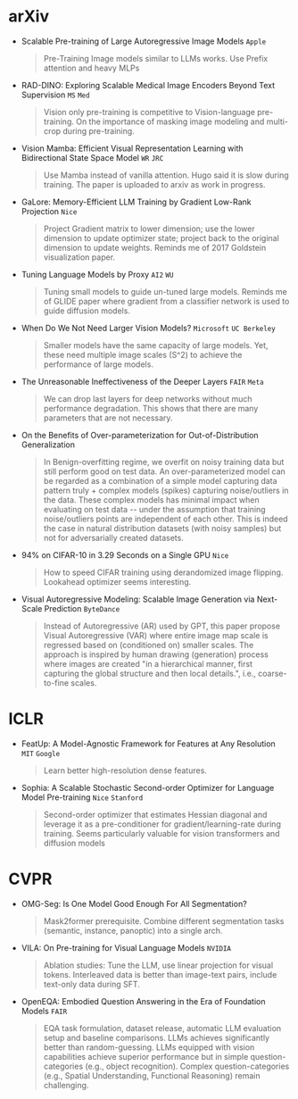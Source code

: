 # arXiv

* Scalable Pre-training of Large Autoregressive Image Models `Apple`
	> Pre-Training Image models similar to LLMs works. Use Prefix attention and heavy MLPs
* RAD-DINO: Exploring Scalable Medical Image Encoders Beyond Text Supervision `MS` `Med`
	> Vision only pre-training is competitive to Vision-language pre-training. On the importance of masking image modeling and multi-crop during pre-training.
* Vision Mamba: Efficient Visual Representation Learning with Bidirectional State Space Model  `WR` `JRC`
	> Use Mamba instead of vanilla attention. Hugo said it is slow during training. The paper is uploaded to arxiv as work in progress.
* GaLore: Memory-Efficient LLM Training by Gradient Low-Rank Projection `Nice`
	> Project Gradient matrix to lower dimension; use the lower dimension to update optimizer state; project back to the original dimension to update weights. Reminds me of 2017 Goldstein visualization paper.
* Tuning Language Models by Proxy `AI2` `WU`
	> Tuning small models to guide un-tuned large models. Reminds me of GLIDE paper where gradient from a classifier network is used to guide diffusion models.
* When Do We Not Need Larger Vision Models? `Microsoft` `UC Berkeley`
	> Smaller models have the same capacity of large models. Yet, these need multiple image scales (S^2) to achieve the performance of large models.
* The Unreasonable Ineffectiveness of the Deeper Layers `FAIR` `Meta`
	> We can drop last layers for deep networks without much performance degradation. This shows that there are many parameters that are not necessary.
* On the Benefits of Over-parameterization for Out-of-Distribution Generalization
	> In Benign-overfitting regime, we overfit on noisy training data but still perform good on test data. An over-parameterized model can be regarded as a combination of a simple model capturing data pattern truly + complex models (spikes) capturing noise/outliers in the data. These complex models has minimal impact when evaluating on test data -- under the assumption that training noise/outliers points are independent of each other. This is indeed the case in natural distribution datasets (with noisy samples) but not for adversarially created datasets. 
* 94% on CIFAR-10 in 3.29 Seconds on a Single GPU `Nice`
	> How to speed CIFAR training using derandomized image flipping. Lookahead optimizer seems interesting.
* Visual Autoregressive Modeling: Scalable Image Generation via Next-Scale Prediction `ByteDance`
	> Instead of Autoregressive (AR) used by GPT, this paper propose Visual Autoregressive (VAR) where entire image map scale is regressed based on (conditioned on) smaller scales. The approach is inspired by human drawing (generation) process where images are created "in a hierarchical manner, first capturing the global structure and then local details.", i.e., coarse-to-fine scales.


# ICLR

* FeatUp: A Model-Agnostic Framework for Features at Any Resolution `MIT` `Google`
	> Learn better high-resolution dense features.
* Sophia: A Scalable Stochastic Second-order Optimizer for Language Model Pre-training `Nice` `Stanford`
	> Second-order optimizer that estimates Hessian diagonal and leverage it as a pre-conditioner for gradient/learning-rate during training. Seems particularly valuable for vision transformers and diffusion models 
	
	
# CVPR
* OMG-Seg: Is One Model Good Enough For All Segmentation?
	> Mask2former prerequisite. Combine different segmentation tasks (semantic, instance, panoptic) into a single arch.
* VILA: On Pre-training for Visual Language Models `NVIDIA` 
	> Ablation studies: Tune the LLM, use linear projection for visual tokens. Interleaved data is better than image-text pairs, include text-only data during SFT.
* OpenEQA: Embodied Question Answering in the Era of Foundation Models `FAIR` 
	> EQA task formulation, dataset release, automatic LLM evaluation setup and baseline comparisons. LLMs achieves significantly better than random-guessing. LLMs equipped with vision capabilities achieve superior performance but in simple question-categories (e.g., object recognition). Complex question-categories (e.g., Spatial Understanding, Functional Reasoning) remain challenging.